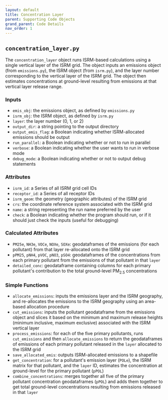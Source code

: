 ```yaml
---
layout: default
title: Concentration Layer
parent: Supporting Code Objects
grand_parent: Code Details
nav_order: 1
---
```


## `concentration_layer.py` 
The `concentration_layer` object runs ISRM-based calculations using a single vertical layer of the ISRM grid. The object inputs an emissions object (from `emissions.py`), the ISRM object (from `isrm.py`), and the layer number corresponding to the vertical layer of the ISRM grid. The object then estimates concentrations at ground-level resulting from emissions at that vertical layer release range.

### Inputs
* `emis_obj`: the emissions object, as defined by `emissions.py`
* `isrm_obj`: the ISRM object, as defined by `isrm.py`
* `layer`: the layer number (0, 1, or 2)
* `output_dir`: a string pointing to the output directory
* `output_emis_flag`: a Boolean indicating whether ISRM-allocated emissions should be output
* `run_parallel`: a Boolean indicating whether or not to run in parallel
* `verbose`: a Boolean indicating whether the user wants to run in verbose mode
* `debug_mode`: a Boolean indicating whether or not to output debug statements

### Attributes
* `isrm_id`: a Series of all ISRM grid cell IDs
* `receptor_id`: a Series of all receptor IDs
* `isrm_geom`: the geometry (geographic attributes) of the ISRM grid
* `crs`: the coordinate reference system associated with the ISRM grid
* `name`: a string representing the run name preferred by the user
* `check`: a Boolean indicating whether the program should run, or if it should just check the inputs (useful for debugging)

### Calculated Attributes
* `PM25e`, `NH3e`, `VOCe`, `NOXe`, `SOXe`: geodataframes of the emissions (for each pollutant) from that layer re-allocated onto the ISRM grid
* `pPM25`, `pNH4`, `pVOC`, `pNO3`, `pSO4`: geodataframes of the concentrations from each primary pollutant from the emissions of that pollutant in that `layer`
* `detailed_conc`: geodataframe containing columns for each primary pollutant's contribution to the total ground-level PM<sub>2.5</sub> concentrations

### Simple Functions
* `allocate_emissions`: inputs the emissions layer and the ISRM geography, and re-allocates the emissions to the ISRM geography using an area-based allocation procedure
* `cut_emissions`: inputs the pollutant geodataframe from the emissions object and slices it based on the minimum and maximum release heights (minimum inclusive, maximum exclusive) associated with the ISRM vertical layer
* `process_emissions`: for each of the five primary pollutants, runs `cut_emissions` and then `allocate_emissions` to return the geodataframes of emissions of each primary pollutant released in the `layer` allocated to the ISRM grid
* `save_allocated_emis`: outputs ISRM-allocated emissions to a shapefile
* `get_concentration`: for a pollutant's emission layer (`POLe`), the ISRM matrix for that pollutant, and the `layer` ID, estimates the concentration at ground-level for the primary pollutant (`pPOL`)
* `combine_concentrations`: merges together all five of the primary pollutant concentration geodataframes (`pPOL`) and adds them together to get total ground-level concentrations resulting from emissions released in that `layer`

